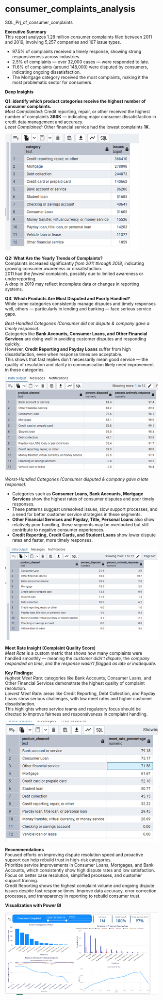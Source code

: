 # consumer_complaints_analysis
SQL_Prj_of_consumer_complaints

**Executive Summary**  
This report analyzes 1.28 million consumer complaints filed between 2011 and 2019, involving 5,257 companies and 167 issue types.  
- 97.5% of complaints received a timely response, showing strong responsiveness across industries.  
- 2.5% of complaints — over 32,000 cases — were responded to late.  
- 11.6% of complaints (around 148,000) were disputed by consumers, indicating ongoing dissatisfaction.  
- The Mortgage category received the most complaints, making it the most problematic sector for consumers.  

**Deep Insights**

**Q1: identify which product categories receive the highest number of consumer complaints.**  
*Most Complainted:* Credit reporting, repair, or other received the highest number of complaints **366K** — indicating major consumer dissatisfaction in credit data management and accuracy.  
*Least Complained:* Other financial service had the lowest complaints **1K**.

![most complaints](./resources/product_with_most_complaints.png)

**Q2: What Are the Yearly Trends of Complaints?**  
Complaints increased significantly *from 2011 through 2018*, indicating growing consumer awareness or dissatisfaction.  
2011 had the *fewest* complaints, possibly due to limited awareness or underreporting.  
A drop in 2019 may reflect incomplete data or changes in reporting systems.

**Q3: Which Products Are Most Disputed and Poorly Handled?**  
While some categories consistently manage disputes and timely responses well, others — particularly in lending and banking — face serious service gaps.

*Best-Handled Categories (Consumer did not dispute & company gave a timely response):*  
Categories like **Bank Accounts, Consumer Loans, and Other Financial Services** are doing well in avoiding customer disputes and responding quickly.  
However, **Credit Reporting and Payday Loans** suffer from high dissatisfaction, even when response times are acceptable.  
This shows that fast replies don’t necessarily mean good service — the quality of resolution and clarity in communication likely need improvement in those categories.

![most complaints](./resources/no_disputed_on_time.png)

*Worst-Handled Categories (Consumer disputed & company gave a late response):*  
- Categories such as **Consumer Loans, Bank Accounts, Mortgage Services** show the highest rates of consumer disputes and poor timely responses.  
- These patterns suggest unresolved issues, slow support processes, and a need for better customer service strategies in these segments.  
- **Other Financial Services and Payday, Title, Personal Loans** also show relatively poor handling, these segments may be overlooked but still contribute to negative consumer experiences.  
- **Credit Reporting, Credit Cards, and Student Loans** show lower dispute rates and faster, more timely responses. 

![most complaints](./resources/yes_disputed_no_timely_response.png)


**Meet Rate Insight (Complaint Quality Score)**  
*Meet Rate* is a custom metric that shows how many complaints were handled smoothly — meaning the *customer didn’t dispute*, the *company responded on time*, and the *response wasn’t flagged as late or inadequate.*

**Key Findings:**  
*Highest Meet Rate:* categories like Bank Accounts, Consumer Loans, and Other Financial Services demonstrate the highest quality of complaint resolution.  
*Lowest Meet Rate:* areas like Credit Reporting, Debt Collection, and Payday Loans show serious challenges, with low meet rates and higher customer dissatisfaction.  
This highlights where service teams and regulatory focus should be directed to improve fairness and responsiveness in complaint handling.  

![most complaints](./resources/meet_rate.png)


**Recommendations**  
Focused efforts on improving dispute resolution speed and proactive support can help rebuild trust in high-risk categories.  
Prioritize service improvements in Consumer Loans, Mortgages, and Bank Accounts, which consistently show high dispute rates and low satisfaction. Focus on better case resolution, simplified processes, and customer support training.  
Credit Reporting shows the highest complaint volume and ongoing dispute issues despite fast response times. Improve data accuracy, error correction processes, and transparency in reporting to rebuild consumer trust.

**Visualization with Power BI**

![most complaints](./resources/dashboard.png)
